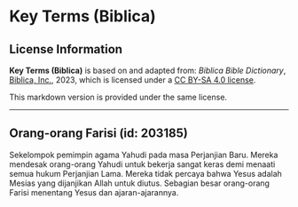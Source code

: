 # Key Terms (Biblica)

## License Information

**Key Terms (Biblica)** is based on and adapted from: _Biblica Bible Dictionary_, [Biblica, Inc.](https://www.biblica.com/), 2023, which is licensed under a [CC BY-SA 4.0 license](https://creativecommons.org/licenses/by-sa/4.0/legalcode.en).

This markdown version is provided under the same license.



--------------------------------

## Orang-orang Farisi (id: 203185)

Sekelompok pemimpin agama Yahudi pada masa Perjanjian Baru. Mereka mendesak orang\-orang Yahudi untuk bekerja sangat keras demi menaati semua hukum Perjanjian Lama. Mereka tidak percaya bahwa Yesus adalah Mesias yang dijanjikan Allah untuk diutus. Sebagian besar orang\-orang Farisi menentang Yesus dan ajaran\-ajarannya.


